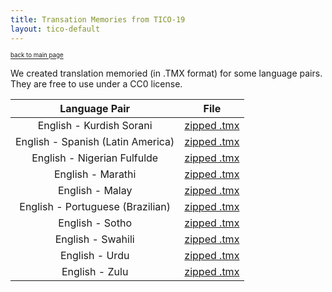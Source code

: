 ```yaml
---
title: Transation Memories from TICO-19
layout: tico-default
---
```


<sup><sub>[back to main page](index.html) </sub></sup>


We created translation memoried (in .TMX format) for some language pairs.
They are free to use under a CC0 license.

|  Language Pair | File  |
| :------------: | :---: |
| English - Kurdish Sorani | [zipped .tmx](data/TM/en_ckb.tsv.tmx-2020-4-29_3-1.zip) |
| English - Spanish (Latin America) | [zipped .tmx](data/TM/en_es.tsv.tmx-2020-4-29_2-57.zip) |
| English - Nigerian Fulfulde| [zipped .tmx](data/TM/en_fuv.tsv.tmx-2020-4-29_3-2.zip) |
| English - Marathi | [zipped .tmx](data/TM/en_mr.tsv.tmx-2020-4-29_3-4.zip) |
| English - Malay | [zipped .tmx](data/TM/en_ms.tsv.tmx-2020-4-29_3-7.zip) |
| English - Portuguese (Brazilian) | [zipped .tmx](data/TM/en_pt-BR.tsv.tmx-2020-4-29_3-8.zip) |
| English - Sotho | [zipped .tmx](data/TM/en_so.tsv.tmx-2020-4-29_3-9.zip) |
| English - Swahili | [zipped .tmx](data/TM/en_sw.tsv.tmx-2020-4-29_3-9.zip) |
| English - Urdu | [zipped .tmx](data/TM/en_ur.tsv.tmx-2020-4-29_3-10.zip) |
| English - Zulu | [zipped .tmx](data/TM/en_zu.tsv.tmx-2020-4-29_3-10.zip) |



